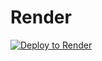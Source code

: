 # Render

<a href="https://render.com/deploy?repo=https://github.com/xlwings/xlwings-server">
<img src="https://render.com/images/deploy-to-render-button.svg" alt="Deploy to Render" />
</a>
